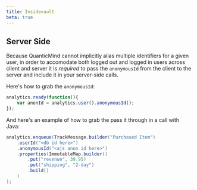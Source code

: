 ```yaml
---
title: Insidevault
beta: true
---
```


## Server Side

Because QuanticMind cannot implicitly alias multiple identifiers for a given user, in order to accomodate both logged out and logged in users across client and server it is *required* to pass the `anonymousId` from the client to the server and include it in your server-side calls.

Here's how to grab the `anonymousId`:

```js
analytics.ready(function(){
    var anonId = analytics.user().anonymousId();
});
```

And here's an example of how to grab the pass it through in a call with Java:

```java
analytics.enqueue(TrackMessage.builder("Purchased Item")
    .userId("<db id here>")
    .anonymousId("<ajs anon id here>")
    .properties(ImmutableMap.builder()
        .put("revenue", 39.95)
        .put("shipping", "2-day")
        .build()
    )
);
```
